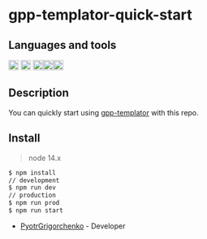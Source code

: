 # gpp-templator-quick-start

## Languages and tools

<img src="https://upload.wikimedia.org/wikipedia/commons/3/3b/Javascript_Logo.png" width=20 height=20 alt="JavaScript"/>  <img src="https://upload.wikimedia.org/wikipedia/commons/thumb/4/4c/Typescript_logo_2020.svg/1024px-Typescript_logo_2020.svg.png" width=20 height=20 alt="TypeScript"/>  <img src="https://upload.wikimedia.org/wikipedia/commons/6/61/HTML5_logo_and_wordmark.svg" width=20 height=20 alt="HTML 5"/><img src="https://upload.wikimedia.org/wikipedia/commons/3/3d/CSS.3.svg" width=20 height=20 alt="CSS"/><img src="https://github.com/webpack/media/blob/master/logo/icon-square-big.svg" width=20 height=20 alt="webpack"/>

## Description

You can quickly start using [gpp-templator](https://www.npmjs.com/package/gpp-templator) with this repo.

## Install

> node 14.x

```bash
$ npm install
// development
$ npm run dev
// production
$ npm run prod
$ npm run start
```
* [PyotrGrigorchenko](https://github.com/PyotrGrogorchenko) - Developer
